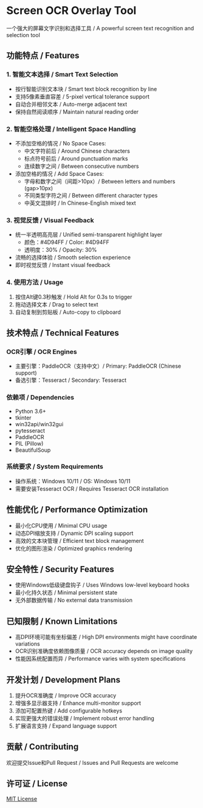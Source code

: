 # Screen OCR Overlay Tool

一个强大的屏幕文字识别和选择工具 / A powerful screen text recognition and selection tool

## 功能特点 / Features

### 1. 智能文本选择 / Smart Text Selection
- 按行智能识别文本块 / Smart text block recognition by line
- 支持5像素垂直容差 / 5-pixel vertical tolerance support
- 自动合并相邻文本 / Auto-merge adjacent text
- 保持自然阅读顺序 / Maintain natural reading order

### 2. 智能空格处理 / Intelligent Space Handling
- 不添加空格的情况 / No Space Cases:
  * 中文字符前后 / Around Chinese characters
  * 标点符号前后 / Around punctuation marks
  * 连续数字之间 / Between consecutive numbers
- 添加空格的情况 / Add Space Cases:
  * 字母和数字之间（间距>10px）/ Between letters and numbers (gap>10px)
  * 不同类型字符之间 / Between different character types
  * 中英文混排时 / In Chinese-English mixed text

### 3. 视觉反馈 / Visual Feedback
- 统一半透明高亮层 / Unified semi-transparent highlight layer
  * 颜色：#4D94FF / Color: #4D94FF
  * 透明度：30% / Opacity: 30%
- 流畅的选择体验 / Smooth selection experience
- 即时视觉反馈 / Instant visual feedback

### 4. 使用方法 / Usage
1. 按住Alt键0.3秒触发 / Hold Alt for 0.3s to trigger
2. 拖动选择文本 / Drag to select text
3. 自动复制到剪贴板 / Auto-copy to clipboard

## 技术特点 / Technical Features

### OCR引擎 / OCR Engines
- 主要引擎：PaddleOCR（支持中文）/ Primary: PaddleOCR (Chinese support)
- 备选引擎：Tesseract / Secondary: Tesseract

### 依赖项 / Dependencies
- Python 3.6+
- tkinter
- win32api/win32gui
- pytesseract
- PaddleOCR
- PIL (Pillow)
- BeautifulSoup

### 系统要求 / System Requirements
- 操作系统：Windows 10/11 / OS: Windows 10/11
- 需要安装Tesseract OCR / Requires Tesseract OCR installation

## 性能优化 / Performance Optimization
- 最小化CPU使用 / Minimal CPU usage
- 动态DPI缩放支持 / Dynamic DPI scaling support
- 高效的文本块管理 / Efficient text block management
- 优化的图形渲染 / Optimized graphics rendering

## 安全特性 / Security Features
- 使用Windows低级键盘钩子 / Uses Windows low-level keyboard hooks
- 最小化持久状态 / Minimal persistent state
- 无外部数据传输 / No external data transmission

## 已知限制 / Known Limitations
- 高DPI环境可能有坐标偏差 / High DPI environments might have coordinate variations
- OCR识别准确度依赖图像质量 / OCR accuracy depends on image quality
- 性能因系统配置而异 / Performance varies with system specifications

## 开发计划 / Development Plans
1. 提升OCR准确度 / Improve OCR accuracy
2. 增强多显示器支持 / Enhance multi-monitor support
3. 添加可配置热键 / Add configurable hotkeys
4. 实现更强大的错误处理 / Implement robust error handling
5. 扩展语言支持 / Expand language support

## 贡献 / Contributing
欢迎提交Issue和Pull Request / Issues and Pull Requests are welcome

## 许可证 / License
[MIT License](LICENSE)
